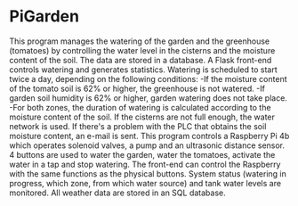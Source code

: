 # PiGarden
This program manages the watering of the garden and the greenhouse (tomatoes)
by controlling the water level in the cisterns and the moisture content of the soil.
The data are stored in a database. A Flask front-end controls watering and generates statistics.
Watering is scheduled to start twice a day, depending on the following conditions:
-If the moisture content of the tomato soil is 62% or higher, the greenhouse is not watered.
-If garden soil humidity is 62% or higher, garden watering does not take place.
-For both zones, the duration of watering is calculated according to the moisture content of the soil.
If the cisterns are not full enough, the water network is used.
If there's a problem with the PLC that obtains the soil moisture content, an e-mail is sent.
This program controls a Raspberry Pi 4b which operates solenoid valves, a pump and an ultrasonic distance sensor.
4 buttons are used to water the garden, water the tomatoes, activate the water in a tap and stop watering.
The front-end can control the Raspberry with the same functions as the physical buttons. 
System status (watering in progress, which zone, from which water source) and tank water levels are monitored.
All weather data are stored in an SQL database.
